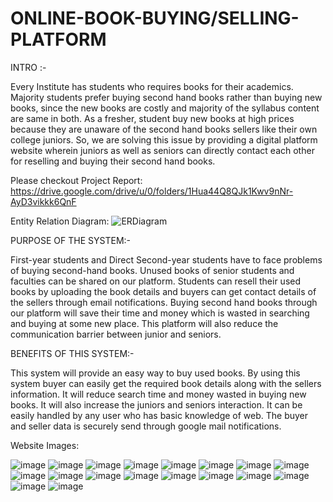 # ONLINE-BOOK-BUYING/SELLING-PLATFORM

INTRO :-

Every Institute has students who requires books for their academics. 
Majority students prefer buying second hand books rather than buying new books, since the new books are costly and majority of the syllabus content are same in both. As a fresher, student buy new books at high prices because they are unaware of the second hand books sellers like their own college juniors. So, we are solving this issue by providing a digital platform website wherein juniors as well as seniors can directly contact each other for reselling and buying their second hand books.

Please checkout Project Report: https://drive.google.com/drive/u/0/folders/1Hua44Q8QJk1Kwv9nNr-AyD3vikkk6QnF

Entity Relation Diagram: 
![ERDiagram](https://user-images.githubusercontent.com/55108788/102488931-c5a10880-4092-11eb-9c85-4d402a440b9a.png)


PURPOSE OF THE SYSTEM:-

First-year students and Direct Second-year students have to face problems of buying second-hand books. Unused books of senior students and faculties can be shared on our platform.
Students can resell their used books by uploading the book details and buyers can get contact details of the sellers through email notifications.
Buying second hand books through our platform will save their time and money which is wasted in searching and buying at some new place. 
This platform will also reduce the communication barrier between junior and seniors.



BENEFITS OF THIS SYSTEM:-
                                 
This system will provide an easy way to buy used books.
By using this system buyer can easily get the required book details along with the sellers information.
It will reduce search time and money wasted in buying new books.
It will also increase the juniors and seniors interaction.
It can be easily handled by any user who has basic knowledge of  web.
The buyer and seller data is securely send through google mail notifications.

Website Images:

![image](https://user-images.githubusercontent.com/55108788/102491252-edde3680-4095-11eb-8f2d-b141dad8005e.png)
![image](https://user-images.githubusercontent.com/55108788/102491294-f9c9f880-4095-11eb-8e0b-cc8ccb8066b8.png)
![image](https://user-images.githubusercontent.com/55108788/102491336-08181480-4096-11eb-855e-4f3401d3ed3d.png)
![image](https://user-images.githubusercontent.com/55108788/102491457-3b5aa380-4096-11eb-9351-f03465d33aaa.png)
![image](https://user-images.githubusercontent.com/55108788/102491497-4b728300-4096-11eb-83e4-7b9320b32275.png)
![image](https://user-images.githubusercontent.com/55108788/102491524-562d1800-4096-11eb-93d0-d8670255aeeb.png)
![image](https://user-images.githubusercontent.com/55108788/102491555-5fb68000-4096-11eb-966c-219d15d1aa32.png)
![image](https://user-images.githubusercontent.com/55108788/102491574-6a711500-4096-11eb-88aa-5d61a76d5993.png)
![image](https://user-images.githubusercontent.com/55108788/102491588-74931380-4096-11eb-88ef-018a38ac6014.png)
![image](https://user-images.githubusercontent.com/55108788/102491615-7d83e500-4096-11eb-9e4b-f1f46e68231d.png)
![image](https://user-images.githubusercontent.com/55108788/102491642-85438980-4096-11eb-9f11-f0d69c10019d.png)
![image](https://user-images.githubusercontent.com/55108788/102491668-8f658800-4096-11eb-87b8-f22f046ab159.png)
![image](https://user-images.githubusercontent.com/55108788/102491698-98eef000-4096-11eb-8ac2-db5cd0e49da1.png)
![image](https://user-images.githubusercontent.com/55108788/102491729-a3a98500-4096-11eb-8ffa-68d1808ad10e.png)
![image](https://user-images.githubusercontent.com/55108788/102491754-ac01c000-4096-11eb-9a46-c7be822e9a49.png)
![image](https://user-images.githubusercontent.com/55108788/102491782-b91eaf00-4096-11eb-93e3-dd1c7899d27d.png)
![image](https://user-images.githubusercontent.com/55108788/102491800-c2a81700-4096-11eb-8e0d-c0a937e47935.png)
![image](https://user-images.githubusercontent.com/55108788/102491828-cb98e880-4096-11eb-9d76-98061b20c072.png)
















